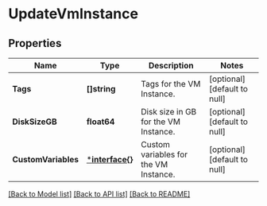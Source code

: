 # UpdateVmInstance

## Properties
Name | Type | Description | Notes
------------ | ------------- | ------------- | -------------
**Tags** | **[]string** | Tags for the VM Instance. | [optional] [default to null]
**DiskSizeGB** | **float64** | Disk size in GB for the VM Instance. | [optional] [default to null]
**CustomVariables** | [***interface{}**](interface{}.md) | Custom variables for the VM Instance. | [optional] [default to null]

[[Back to Model list]](../README.md#documentation-for-models) [[Back to API list]](../README.md#documentation-for-api-endpoints) [[Back to README]](../README.md)

